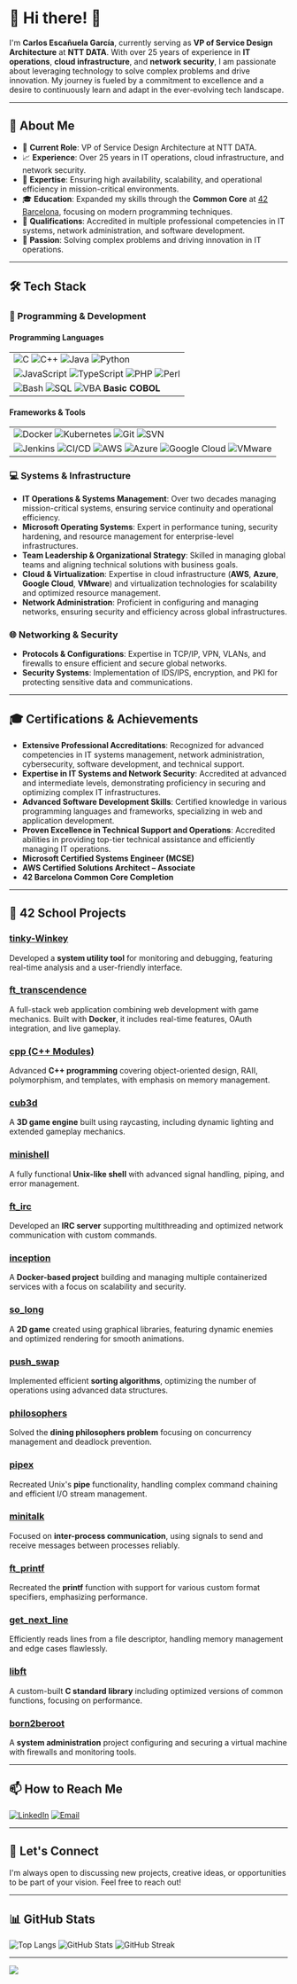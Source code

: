 # 💫 Hi there! 👋

I'm **Carlos Escañuela García**, currently serving as **VP of Service Design Architecture** at **NTT DATA**. With over 25 years of experience in **IT operations**, **cloud infrastructure**, and **network security**, I am passionate about leveraging technology to solve complex problems and drive innovation. My journey is fueled by a commitment to excellence and a desire to continuously learn and adapt in the ever-evolving tech landscape.

---

## 🌟 About Me

- 💼 **Current Role**: VP of Service Design Architecture at NTT DATA.
- 📈 **Experience**: Over 25 years in IT operations, cloud infrastructure, and network security.
- 🎯 **Expertise**: Ensuring high availability, scalability, and operational efficiency in mission-critical environments.
- 🎓 **Education**: Expanded my skills through the **Common Core** at [42 Barcelona](https://www.42barcelona.com/es/), focusing on modern programming techniques.
- 📜 **Qualifications**: Accredited in multiple professional competencies in IT systems, network administration, and software development.
- 🔭 **Passion**: Solving complex problems and driving innovation in IT operations.

---

## 🛠️ Tech Stack

### 🔧 Programming & Development

#### **Programming Languages**

|                                                                                                                                                                                                                                                                                                                                                                                        |
|----------------------------------------------------------------------------------------------------------------------------------------------------------------------------------------------------------------------------------------------------------------------------------------------------------------------------------------------------------------------------------------|
| ![C](https://img.shields.io/badge/C-A8B9CC?style=flat&logo=c&logoColor=white) ![C++](https://img.shields.io/badge/C++-00599C?style=flat&logo=cplusplus&logoColor=white) ![Java](https://img.shields.io/badge/Java-007396?style=flat&logo=java&logoColor=white) ![Python](https://img.shields.io/badge/Python-3776AB?style=flat&logo=python&logoColor=white) |
| ![JavaScript](https://img.shields.io/badge/JavaScript-F7DF1E?style=flat&logo=javascript&logoColor=black) ![TypeScript](https://img.shields.io/badge/TypeScript-3178C6?style=flat&logo=typescript&logoColor=white) ![PHP](https://img.shields.io/badge/PHP-777BB4?style=flat&logo=php&logoColor=white) ![Perl](https://img.shields.io/badge/Perl-39457E?style=flat&logo=perl&logoColor=white) |
| ![Bash](https://img.shields.io/badge/Bash-4EAA25?style=flat&logo=gnu-bash&logoColor=white) ![SQL](https://img.shields.io/badge/SQL-4479A1?style=flat&logo=postgresql&logoColor=white) ![VBA](https://img.shields.io/badge/VBA-217346?style=flat&logo=microsoft-excel&logoColor=white) **Basic** **COBOL**                                                                                 |

#### **Frameworks & Tools**

|                                                                                                                                                                                                                                                                                                                                                                                                                            |
|----------------------------------------------------------------------------------------------------------------------------------------------------------------------------------------------------------------------------------------------------------------------------------------------------------------------------------------------------------------------------------------------------------------------------|
| ![Docker](https://img.shields.io/badge/Docker-2496ED?style=flat&logo=docker&logoColor=white) ![Kubernetes](https://img.shields.io/badge/Kubernetes-326CE5?style=flat&logo=kubernetes&logoColor=white) ![Git](https://img.shields.io/badge/Git-F05032?style=flat&logo=git&logoColor=white) ![SVN](https://img.shields.io/badge/Subversion-809CC9?style=flat&logo=subversion&logoColor=white) |
| ![Jenkins](https://img.shields.io/badge/Jenkins-D24939?style=flat&logo=jenkins&logoColor=white) ![CI/CD](https://img.shields.io/badge/CI%2FCD-4285F4?style=flat&logo=google-cloud&logoColor=white) ![AWS](https://img.shields.io/badge/AWS-232F3E?style=flat&logo=amazon-aws&logoColor=white) ![Azure](https://img.shields.io/badge/Azure-0078D4?style=flat&logo=microsoft-azure&logoColor=white) ![Google Cloud](https://img.shields.io/badge/Google%20Cloud-4285F4?style=flat&logo=google-cloud&logoColor=white) ![VMware](https://img.shields.io/badge/VMware-607078?style=flat&logo=vmware&logoColor=white) |

### 💻 Systems & Infrastructure

- **IT Operations & Systems Management**: Over two decades managing mission-critical systems, ensuring service continuity and operational efficiency.
- **Microsoft Operating Systems**: Expert in performance tuning, security hardening, and resource management for enterprise-level infrastructures.
- **Team Leadership & Organizational Strategy**: Skilled in managing global teams and aligning technical solutions with business goals.
- **Cloud & Virtualization**: Expertise in cloud infrastructure (**AWS**, **Azure**, **Google Cloud**, **VMware**) and virtualization technologies for scalability and optimized resource management.
- **Network Administration**: Proficient in configuring and managing networks, ensuring security and efficiency across global infrastructures.
  
### 🌐 Networking & Security

- **Protocols & Configurations**: Expertise in TCP/IP, VPN, VLANs, and firewalls to ensure efficient and secure global networks.
- **Security Systems**: Implementation of IDS/IPS, encryption, and PKI for protecting sensitive data and communications.

---

## 🎓 Certifications & Achievements

- **Extensive Professional Accreditations**: Recognized for advanced competencies in IT systems management, network administration, cybersecurity, software development, and technical support.
- **Expertise in IT Systems and Network Security**: Accredited at advanced and intermediate levels, demonstrating proficiency in securing and optimizing complex IT infrastructures.
- **Advanced Software Development Skills**: Certified knowledge in various programming languages and frameworks, specializing in web and application development.
- **Proven Excellence in Technical Support and Operations**: Accredited abilities in providing top-tier technical assistance and efficiently managing IT operations.
- **Microsoft Certified Systems Engineer (MCSE)**
- **AWS Certified Solutions Architect – Associate**
- **42 Barcelona Common Core Completion**

---

## 🚀 42 School Projects

### [tinky-Winkey](./tinky-Winkey)

Developed a **system utility tool** for monitoring and debugging, featuring real-time analysis and a user-friendly interface.

### [ft_transcendence](./ft_transcendence)

A full-stack web application combining web development with game mechanics. Built with **Docker**, it includes real-time features, OAuth integration, and live gameplay.

### [cpp (C++ Modules)](./cpp)

Advanced **C++ programming** covering object-oriented design, RAII, polymorphism, and templates, with emphasis on memory management.

### [cub3d](./cub3d)

A **3D game engine** built using raycasting, including dynamic lighting and extended gameplay mechanics.

### [minishell](./minishell)

A fully functional **Unix-like shell** with advanced signal handling, piping, and error management.

### [ft_irc](./ft_irc)

Developed an **IRC server** supporting multithreading and optimized network communication with custom commands.

### [inception](./inception)

A **Docker-based project** building and managing multiple containerized services with a focus on scalability and security.

### [so_long](./so_long)

A **2D game** created using graphical libraries, featuring dynamic enemies and optimized rendering for smooth animations.

### [push_swap](./push_swap)

Implemented efficient **sorting algorithms**, optimizing the number of operations using advanced data structures.

### [philosophers](./philosophers)

Solved the **dining philosophers problem** focusing on concurrency management and deadlock prevention.

### [pipex](./pipex)

Recreated Unix's **pipe** functionality, handling complex command chaining and efficient I/O stream management.

### [minitalk](./minitalk)

Focused on **inter-process communication**, using signals to send and receive messages between processes reliably.

### [ft_printf](./ft_printf)

Recreated the **printf** function with support for various custom format specifiers, emphasizing performance.

### [get_next_line](./get_next_line)

Efficiently reads lines from a file descriptor, handling memory management and edge cases flawlessly.

### [libft](./libft)

A custom-built **C standard library** including optimized versions of common functions, focusing on performance.

### [born2beroot](./born2beroot)

A **system administration** project configuring and securing a virtual machine with firewalls and monitoring tools.

---

## 📫 How to Reach Me

[![LinkedIn](https://img.shields.io/badge/LinkedIn-%230077B5?style=flat&logo=linkedin&logoColor=white)](https://www.linkedin.com/in/carlos-esca%C3%B1uela-garcia-58b15816/)
[![Email](https://img.shields.io/badge/Email-D14836?style=flat&logo=gmail&logoColor=white)](mailto:cescanuela@gmail.com)

---

## 🤝 Let's Connect

I'm always open to discussing new projects, creative ideas, or opportunities to be part of your vision. Feel free to reach out!

---

## 📊 GitHub Stats

![Top Langs](https://github-readme-stats.vercel.app/api/top-langs/?username=cescanue&theme=transparent&hide_border=false&layout=compact)
![GitHub Stats](https://github-readme-stats.vercel.app/api?username=cescanue&theme=transparent&hide_border=false&show_icons=true&count_private=true)
![GitHub Streak](https://github-readme-streak-stats.herokuapp.com/?user=cescanue&theme=transparent&hide_border=false)

---

[![](https://visitcount.itsvg.in/api?id=cescanue&label=Profile%20Views&color=2&icon=1&pretty=false)](https://visitcount.itsvg.in)

